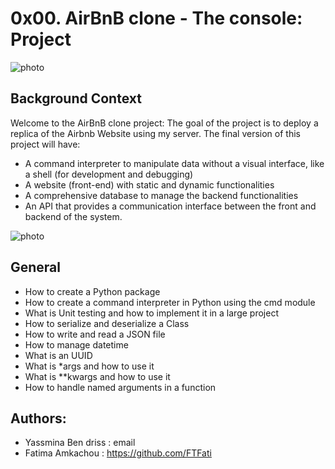 # 0x00. AirBnB clone - The console: Project

![photo](https://s3.amazonaws.com/alx-intranet.hbtn.io/uploads/medias/2018/6/65f4a1dd9c51265f49d0.png?X-Amz-Algorithm=AWS4-HMAC-SHA256&X-Amz-Credential=AKIARDDGGGOUSBVO6H7D%2F20231205%2Fus-east-1%2Fs3%2Faws4_request&X-Amz-Date=20231205T113146Z&X-Amz-Expires=86400&X-Amz-SignedHeaders=host&X-Amz-Signature=ff367c91d1717b47e97779fdfdfb088ef52fe8d1b73927ce00f0baf0972d3445)

## Background Context
Welcome to the AirBnB clone project:
The goal of the project is to deploy a replica of the Airbnb Website using my server. The final version of this project will have:
* A command interpreter to manipulate data without a visual interface, like a shell (for development and debugging)
* A website (front-end) with static and dynamic functionalities
* A comprehensive database to manage the backend functionalities
* An API that provides a communication interface between the front and backend of the system.

![photo](https://s3.amazonaws.com/alx-intranet.hbtn.io/uploads/medias/2018/6/815046647d23428a14ca.png?X-Amz-Algorithm=AWS4-HMAC-SHA256&X-Amz-Credential=AKIARDDGGGOUSBVO6H7D%2F20231205%2Fus-east-1%2Fs3%2Faws4_request&X-Amz-Date=20231205T113146Z&X-Amz-Expires=86400&X-Amz-SignedHeaders=host&X-Amz-Signature=33f938e00e3a9c7407d0646ec6d109ff759ba30b4af31b46397a6bd3169cf52a)

## General
* How to create a Python package
* How to create a command interpreter in Python using the cmd module
* What is Unit testing and how to implement it in a large project
* How to serialize and deserialize a Class
* How to write and read a JSON file
* How to manage datetime
* What is an UUID
* What is *args and how to use it
* What is **kwargs and how to use it
* How to handle named arguments in a function

## Authors:
* Yassmina Ben driss : email
* Fatima Amkachou : <https://github.com/FTFati>

